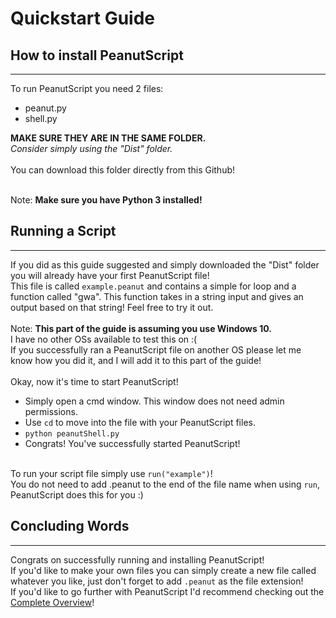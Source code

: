 # Quickstart Guide
## How to install PeanutScript
____
To run PeanutScript you need 2 files:
- peanut.py
- shell.py <br>

**MAKE SURE THEY ARE IN THE SAME FOLDER.** <br>
*Consider simply using the "Dist" folder.*<br><br>
You can download this folder directly from this Github!<br><br>

Note: **Make sure you have Python 3 installed!**

## Running a Script
___
If you did as this guide suggested and simply downloaded the "Dist" folder you will already have your first PeanutScript file!<br>
This file is called `example.peanut` and contains a simple for loop and a function called "gwa". This function takes in a string input and gives an output based on that string! Feel free to try it out.<br><br>
Note: **This part of the guide is assuming you use Windows 10.**<br>
I have no other OSs available to test this on :( <br>
If you successfully ran a PeanutScript file on another OS please let me know how you did it, and I will add it to this part of the guide!<br><br>
Okay, now it's time to start PeanutScript!
- Simply open a cmd window. This window does not need admin permissions.
- Use `cd` to move into the file with your PeanutScript files.
- `python peanutShell.py`
- Congrats! You've successfully started PeanutScript! <br><br>

To run your script file simply use `run("example")`!<br>
You do not need to add .peanut to the end of the file name when using `run`, PeanutScript does this for you :)

## Concluding Words
____
Congrats on successfully running and installing PeanutScript!<br>
If you'd like to make your own files you can simply create a new file called whatever you like, just don't forget to add `.peanut` as the file extension!<br>
If you'd like to go further with PeanutScript I'd recommend checking out the [Complete Overview](COMPLETEOVERVIEW.md)!
